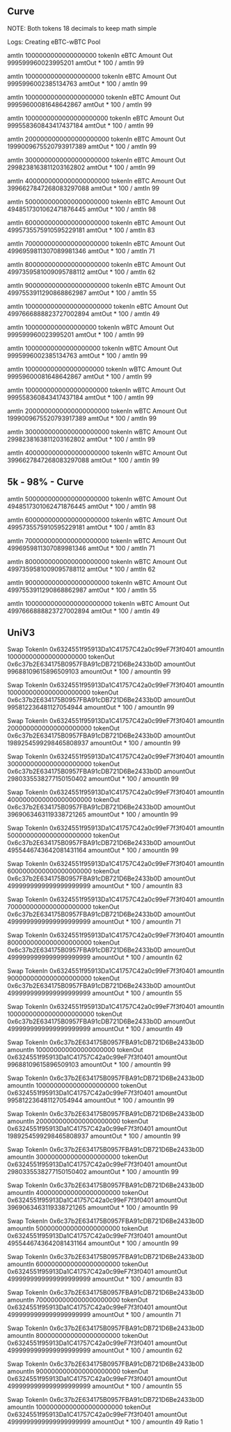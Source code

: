 ## Curve
NOTE: Both tokens 18 decimals to keep math simple

Logs:
  Creating eBTC-wBTC Pool
  
  
  amtIn 1000000000000000000
  tokenIn eBTC
  Amount Out 999599960023995201
  amtOut * 100 / amtIn 99
  
  
  amtIn 10000000000000000000
  tokenIn eBTC
  Amount Out 9995996002385134763
  amtOut * 100 / amtIn 99
  
  
  amtIn 100000000000000000000
  tokenIn eBTC
  Amount Out 99959600081648642867
  amtOut * 100 / amtIn 99
  
  
  amtIn 1000000000000000000000
  tokenIn eBTC
  Amount Out 999558360843417437184
  amtOut * 100 / amtIn 99
  
  
  amtIn 2000000000000000000000
  tokenIn eBTC
  Amount Out 1999009675520793917389
  amtOut * 100 / amtIn 99
  
  
  amtIn 3000000000000000000000
  tokenIn eBTC
  Amount Out 2998238163811203162802
  amtOut * 100 / amtIn 99
  
  
  amtIn 4000000000000000000000
  tokenIn eBTC
  Amount Out 3996627847268083297088
  amtOut * 100 / amtIn 99
  
  
  amtIn 5000000000000000000000
  tokenIn eBTC
  Amount Out 4948517301062471876445
  amtOut * 100 / amtIn 98
  
  
  amtIn 6000000000000000000000
  tokenIn eBTC
  Amount Out 4995735575910595229181
  amtOut * 100 / amtIn 83
  
  
  amtIn 7000000000000000000000
  tokenIn eBTC
  Amount Out 4996959811307089981346
  amtOut * 100 / amtIn 71
  
  
  amtIn 8000000000000000000000
  tokenIn eBTC
  Amount Out 4997359581009095788112
  amtOut * 100 / amtIn 62
  
  
  amtIn 9000000000000000000000
  tokenIn eBTC
  Amount Out 4997553911290868862987
  amtOut * 100 / amtIn 55
  
  
  amtIn 10000000000000000000000
  tokenIn eBTC
  Amount Out 4997666888823727002894
  amtOut * 100 / amtIn 49
  
  
  
  
  amtIn 1000000000000000000
  tokenIn wBTC
  Amount Out 999599960023995201
  amtOut * 100 / amtIn 99
  
  
  amtIn 10000000000000000000
  tokenIn wBTC
  Amount Out 9995996002385134763
  amtOut * 100 / amtIn 99
  
  
  amtIn 100000000000000000000
  tokenIn wBTC
  Amount Out 99959600081648642867
  amtOut * 100 / amtIn 99
  
  
  amtIn 1000000000000000000000
  tokenIn wBTC
  Amount Out 999558360843417437184
  amtOut * 100 / amtIn 99
  
  
  amtIn 2000000000000000000000
  tokenIn wBTC
  Amount Out 1999009675520793917389
  amtOut * 100 / amtIn 99
  
  
  amtIn 3000000000000000000000
  tokenIn wBTC
  Amount Out 2998238163811203162802
  amtOut * 100 / amtIn 99
  
  
  amtIn 4000000000000000000000
  tokenIn wBTC
  Amount Out 3996627847268083297088
  amtOut * 100 / amtIn 99
  
  
## 5k - 98% - Curve
  amtIn 5000000000000000000000
  tokenIn wBTC
  Amount Out 4948517301062471876445
  amtOut * 100 / amtIn 98
  
  
  amtIn 6000000000000000000000
  tokenIn wBTC
  Amount Out 4995735575910595229181
  amtOut * 100 / amtIn 83
  
  
  amtIn 7000000000000000000000
  tokenIn wBTC
  Amount Out 4996959811307089981346
  amtOut * 100 / amtIn 71
  
  
  amtIn 8000000000000000000000
  tokenIn wBTC
  Amount Out 4997359581009095788112
  amtOut * 100 / amtIn 62
  
  
  amtIn 9000000000000000000000
  tokenIn wBTC
  Amount Out 4997553911290868862987
  amtOut * 100 / amtIn 55
  
  
  amtIn 10000000000000000000000
  tokenIn wBTC
  Amount Out 4997666888823727002894
  amtOut * 100 / amtIn 49


## UniV3

  Swap
  TokenIn 0x6324551f95913Da1C41757C42a0c99eF7f3f0401
  amountIn 100000000000000000000
  tokenOut 0x6c37b2E634175B0957FBA91cDB721D6Be2433b0D
  amountOut 99688109615896509103
  amountOut * 100 / amountIn 99
  
  
  Swap
  TokenIn 0x6324551f95913Da1C41757C42a0c99eF7f3f0401
  amountIn 1000000000000000000000
  tokenOut 0x6c37b2E634175B0957FBA91cDB721D6Be2433b0D
  amountOut 995812236481127054944
  amountOut * 100 / amountIn 99
  
  
  Swap
  TokenIn 0x6324551f95913Da1C41757C42a0c99eF7f3f0401
  amountIn 2000000000000000000000
  tokenOut 0x6c37b2E634175B0957FBA91cDB721D6Be2433b0D
  amountOut 1989254599298465808937
  amountOut * 100 / amountIn 99
  
  
  Swap
  TokenIn 0x6324551f95913Da1C41757C42a0c99eF7f3f0401
  amountIn 3000000000000000000000
  tokenOut 0x6c37b2E634175B0957FBA91cDB721D6Be2433b0D
  amountOut 2980335538277150150402
  amountOut * 100 / amountIn 99
  
  
  Swap
  TokenIn 0x6324551f95913Da1C41757C42a0c99eF7f3f0401
  amountIn 4000000000000000000000
  tokenOut 0x6c37b2E634175B0957FBA91cDB721D6Be2433b0D
  amountOut 3969063463119338721265
  amountOut * 100 / amountIn 99
  
  
  Swap
  TokenIn 0x6324551f95913Da1C41757C42a0c99eF7f3f0401
  amountIn 5000000000000000000000
  tokenOut 0x6c37b2E634175B0957FBA91cDB721D6Be2433b0D
  amountOut 4955446743642081431164
  amountOut * 100 / amountIn 99
  
  
  Swap
  TokenIn 0x6324551f95913Da1C41757C42a0c99eF7f3f0401
  amountIn 6000000000000000000000
  tokenOut 0x6c37b2E634175B0957FBA91cDB721D6Be2433b0D
  amountOut 4999999999999999999999
  amountOut * 100 / amountIn 83
  
  
  Swap
  TokenIn 0x6324551f95913Da1C41757C42a0c99eF7f3f0401
  amountIn 7000000000000000000000
  tokenOut 0x6c37b2E634175B0957FBA91cDB721D6Be2433b0D
  amountOut 4999999999999999999999
  amountOut * 100 / amountIn 71
  
  
  Swap
  TokenIn 0x6324551f95913Da1C41757C42a0c99eF7f3f0401
  amountIn 8000000000000000000000
  tokenOut 0x6c37b2E634175B0957FBA91cDB721D6Be2433b0D
  amountOut 4999999999999999999999
  amountOut * 100 / amountIn 62
  
  
  Swap
  TokenIn 0x6324551f95913Da1C41757C42a0c99eF7f3f0401
  amountIn 9000000000000000000000
  tokenOut 0x6c37b2E634175B0957FBA91cDB721D6Be2433b0D
  amountOut 4999999999999999999999
  amountOut * 100 / amountIn 55
  
  
  Swap
  TokenIn 0x6324551f95913Da1C41757C42a0c99eF7f3f0401
  amountIn 10000000000000000000000
  tokenOut 0x6c37b2E634175B0957FBA91cDB721D6Be2433b0D
  amountOut 4999999999999999999999
  amountOut * 100 / amountIn 49
  
  
  Swap
  TokenIn 0x6c37b2E634175B0957FBA91cDB721D6Be2433b0D
  amountIn 100000000000000000000
  tokenOut 0x6324551f95913Da1C41757C42a0c99eF7f3f0401
  amountOut 99688109615896509103
  amountOut * 100 / amountIn 99
  
  
  Swap
  TokenIn 0x6c37b2E634175B0957FBA91cDB721D6Be2433b0D
  amountIn 1000000000000000000000
  tokenOut 0x6324551f95913Da1C41757C42a0c99eF7f3f0401
  amountOut 995812236481127054944
  amountOut * 100 / amountIn 99
  
  
  Swap
  TokenIn 0x6c37b2E634175B0957FBA91cDB721D6Be2433b0D
  amountIn 2000000000000000000000
  tokenOut 0x6324551f95913Da1C41757C42a0c99eF7f3f0401
  amountOut 1989254599298465808937
  amountOut * 100 / amountIn 99
  
  
  Swap
  TokenIn 0x6c37b2E634175B0957FBA91cDB721D6Be2433b0D
  amountIn 3000000000000000000000
  tokenOut 0x6324551f95913Da1C41757C42a0c99eF7f3f0401
  amountOut 2980335538277150150402
  amountOut * 100 / amountIn 99
  
  
  Swap
  TokenIn 0x6c37b2E634175B0957FBA91cDB721D6Be2433b0D
  amountIn 4000000000000000000000
  tokenOut 0x6324551f95913Da1C41757C42a0c99eF7f3f0401
  amountOut 3969063463119338721265
  amountOut * 100 / amountIn 99
  
  
  Swap
  TokenIn 0x6c37b2E634175B0957FBA91cDB721D6Be2433b0D
  amountIn 5000000000000000000000
  tokenOut 0x6324551f95913Da1C41757C42a0c99eF7f3f0401
  amountOut 4955446743642081431164
  amountOut * 100 / amountIn 99
  
  
  Swap
  TokenIn 0x6c37b2E634175B0957FBA91cDB721D6Be2433b0D
  amountIn 6000000000000000000000
  tokenOut 0x6324551f95913Da1C41757C42a0c99eF7f3f0401
  amountOut 4999999999999999999999
  amountOut * 100 / amountIn 83
  
  
  Swap
  TokenIn 0x6c37b2E634175B0957FBA91cDB721D6Be2433b0D
  amountIn 7000000000000000000000
  tokenOut 0x6324551f95913Da1C41757C42a0c99eF7f3f0401
  amountOut 4999999999999999999999
  amountOut * 100 / amountIn 71
  
  
  Swap
  TokenIn 0x6c37b2E634175B0957FBA91cDB721D6Be2433b0D
  amountIn 8000000000000000000000
  tokenOut 0x6324551f95913Da1C41757C42a0c99eF7f3f0401
  amountOut 4999999999999999999999
  amountOut * 100 / amountIn 62
  
  
  Swap
  TokenIn 0x6c37b2E634175B0957FBA91cDB721D6Be2433b0D
  amountIn 9000000000000000000000
  tokenOut 0x6324551f95913Da1C41757C42a0c99eF7f3f0401
  amountOut 4999999999999999999999
  amountOut * 100 / amountIn 55
  
  
  Swap
  TokenIn 0x6c37b2E634175B0957FBA91cDB721D6Be2433b0D
  amountIn 10000000000000000000000
  tokenOut 0x6324551f95913Da1C41757C42a0c99eF7f3f0401
  amountOut 4999999999999999999999
  amountOut * 100 / amountIn 49
  Ratio 1